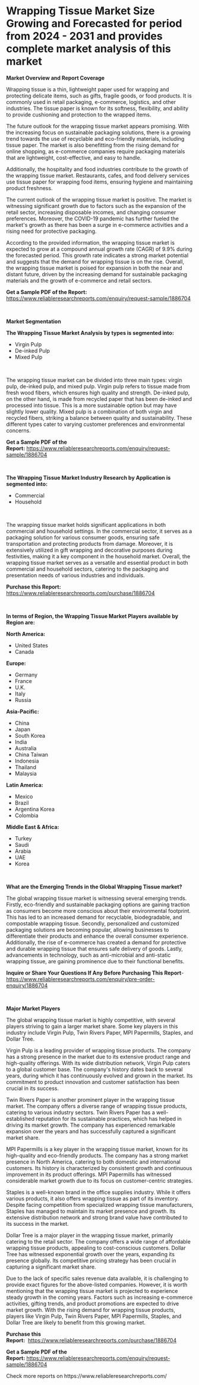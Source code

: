 <p><h1>Wrapping Tissue Market Size Growing and Forecasted for period from 2024 - 2031 and provides complete market analysis of this market</h1></p><p><strong>Market Overview and Report Coverage</strong></p>
<p><p>Wrapping tissue is a thin, lightweight paper used for wrapping and protecting delicate items, such as gifts, fragile goods, or food products. It is commonly used in retail packaging, e-commerce, logistics, and other industries. The tissue paper is known for its softness, flexibility, and ability to provide cushioning and protection to the wrapped items.</p><p>The future outlook for the wrapping tissue market appears promising. With the increasing focus on sustainable packaging solutions, there is a growing trend towards the use of recyclable and eco-friendly materials, including tissue paper. The market is also benefitting from the rising demand for online shopping, as e-commerce companies require packaging materials that are lightweight, cost-effective, and easy to handle.</p><p>Additionally, the hospitality and food industries contribute to the growth of the wrapping tissue market. Restaurants, cafes, and food delivery services use tissue paper for wrapping food items, ensuring hygiene and maintaining product freshness.</p><p>The current outlook of the wrapping tissue market is positive. The market is witnessing significant growth due to factors such as the expansion of the retail sector, increasing disposable incomes, and changing consumer preferences. Moreover, the COVID-19 pandemic has further fueled the market's growth as there has been a surge in e-commerce activities and a rising need for protective packaging.</p><p>According to the provided information, the wrapping tissue market is expected to grow at a compound annual growth rate (CAGR) of 9.9% during the forecasted period. This growth rate indicates a strong market potential and suggests that the demand for wrapping tissue is on the rise. Overall, the wrapping tissue market is poised for expansion in both the near and distant future, driven by the increasing demand for sustainable packaging materials and the growth of e-commerce and retail sectors.</p></p>
<p><strong>Get a Sample PDF of the Report:</strong> <a href="https://www.reliableresearchreports.com/enquiry/request-sample/1886704">https://www.reliableresearchreports.com/enquiry/request-sample/1886704</a></p>
<p>&nbsp;</p>
<p><strong>Market Segmentation</strong></p>
<p><strong>The Wrapping Tissue Market Analysis by types is segmented into:</strong></p>
<p><ul><li>Virgin Pulp</li><li>De-inked Pulp</li><li>Mixed Pulp</li></ul></p>
<p>&nbsp;</p>
<p><p>The wrapping tissue market can be divided into three main types: virgin pulp, de-inked pulp, and mixed pulp. Virgin pulp refers to tissue made from fresh wood fibers, which ensures high quality and strength. De-inked pulp, on the other hand, is made from recycled paper that has been de-inked and processed into tissue. This is a more sustainable option but may have slightly lower quality. Mixed pulp is a combination of both virgin and recycled fibers, striking a balance between quality and sustainability. These different types cater to varying customer preferences and environmental concerns.</p></p>
<p><strong>Get a Sample PDF of the Report:</strong>&nbsp;<a href="https://www.reliableresearchreports.com/enquiry/request-sample/1886704">https://www.reliableresearchreports.com/enquiry/request-sample/1886704</a></p>
<p>&nbsp;</p>
<p><strong>The Wrapping Tissue Market Industry Research by Application is segmented into:</strong></p>
<p><ul><li>Commercial</li><li>Household</li></ul></p>
<p>&nbsp;</p>
<p><p>The wrapping tissue market holds significant applications in both commercial and household settings. In the commercial sector, it serves as a packaging solution for various consumer goods, ensuring safe transportation and protecting products from damage. Moreover, it is extensively utilized in gift wrapping and decorative purposes during festivities, making it a key component in the household market. Overall, the wrapping tissue market serves as a versatile and essential product in both commercial and household sectors, catering to the packaging and presentation needs of various industries and individuals.</p></p>
<p><strong>Purchase this Report:</strong>&nbsp; <a href="https://www.reliableresearchreports.com/purchase/1886704">https://www.reliableresearchreports.com/purchase/1886704</a></p>
<p>&nbsp;</p>
<p><strong>In terms of Region, the Wrapping Tissue Market Players available by Region are:</strong></p>
<p>
    <p> <strong> North America: </strong>
        <ul>
            <li>United States</li>
            <li>Canada</li>
        </ul>
        </p> 
    <p> <strong> Europe: </strong>
        <ul>
            <li>Germany</li>
            <li>France</li>
            <li>U.K.</li>
            <li>Italy</li>
            <li>Russia</li>
        </ul>
        </p> 
    <p> <strong> Asia-Pacific: </strong>
        <ul>
            <li>China</li>
            <li>Japan</li>
            <li>South Korea</li>
            <li>India</li>
            <li>Australia</li>
            <li>China Taiwan</li>
            <li>Indonesia</li>
            <li>Thailand</li>
            <li>Malaysia</li>
        </ul>
        </p> 
    <p> <strong> Latin America: </strong>
        <ul>
            <li>Mexico</li>
            <li>Brazil</li>
            <li>Argentina Korea</li>
            <li>Colombia</li>
        </ul>
        </p> 
    <p> <strong> Middle East & Africa: </strong>
        <ul>
            <li>Turkey</li>
            <li>Saudi</li>
            <li>Arabia</li>
            <li>UAE</li>
            <li>Korea</li>
        </ul>
    </p>
    </p>
<p>&nbsp;</p>
<p><strong>What are the Emerging Trends in the Global Wrapping Tissue market?</strong></p>
<p><p>The global wrapping tissue market is witnessing several emerging trends. Firstly, eco-friendly and sustainable packaging options are gaining traction as consumers become more conscious about their environmental footprint. This has led to an increased demand for recyclable, biodegradable, and compostable wrapping tissue. Secondly, personalized and customized packaging solutions are becoming popular, allowing businesses to differentiate their products and enhance the overall consumer experience. Additionally, the rise of e-commerce has created a demand for protective and durable wrapping tissue that ensures safe delivery of goods. Lastly, advancements in technology, such as anti-microbial and anti-static wrapping tissue, are gaining prominence due to their functional benefits.</p></p>
<p><strong>Inquire or Share Your Questions If Any Before Purchasing This Report</strong>- <a href="https://www.reliableresearchreports.com/enquiry/pre-order-enquiry/1886704">https://www.reliableresearchreports.com/enquiry/pre-order-enquiry/1886704</a></p>
<p>&nbsp;</p>
<p><strong>Major Market Players</strong></p>
<p><p>The global wrapping tissue market is highly competitive, with several players striving to gain a larger market share. Some key players in this industry include Virgin Pulp, Twin Rivers Paper, MPI Papermills, Staples, and Dollar Tree.</p><p>Virgin Pulp is a leading provider of wrapping tissue products. The company has a strong presence in the market due to its extensive product range and high-quality offerings. With its wide distribution network, Virgin Pulp caters to a global customer base. The company's history dates back to several years, during which it has continuously evolved and grown in the market. Its commitment to product innovation and customer satisfaction has been crucial in its success.</p><p>Twin Rivers Paper is another prominent player in the wrapping tissue market. The company offers a diverse range of wrapping tissue products, catering to various industry sectors. Twin Rivers Paper has a well-established reputation for its sustainable practices, which has helped in driving its market growth. The company has experienced remarkable expansion over the years and has successfully captured a significant market share.</p><p>MPI Papermills is a key player in the wrapping tissue market, known for its high-quality and eco-friendly products. The company has a strong market presence in North America, catering to both domestic and international customers. Its history is characterized by consistent growth and continuous improvement in its product offerings. MPI Papermills has witnessed considerable market growth due to its focus on customer-centric strategies.</p><p>Staples is a well-known brand in the office supplies industry. While it offers various products, it also offers wrapping tissue as part of its inventory. Despite facing competition from specialized wrapping tissue manufacturers, Staples has managed to maintain its market presence and growth. Its extensive distribution network and strong brand value have contributed to its success in the market.</p><p>Dollar Tree is a major player in the wrapping tissue market, primarily catering to the retail sector. The company offers a wide range of affordable wrapping tissue products, appealing to cost-conscious customers. Dollar Tree has witnessed exponential growth over the years, expanding its presence globally. Its competitive pricing strategy has been crucial in capturing a significant market share.</p><p>Due to the lack of specific sales revenue data available, it is challenging to provide exact figures for the above-listed companies. However, it is worth mentioning that the wrapping tissue market is projected to experience steady growth in the coming years. Factors such as increasing e-commerce activities, gifting trends, and product promotions are expected to drive market growth. With the rising demand for wrapping tissue products, players like Virgin Pulp, Twin Rivers Paper, MPI Papermills, Staples, and Dollar Tree are likely to benefit from this growing market.</p></p>
<p><strong>Purchase this Report:</strong>&nbsp;&nbsp;<a href="https://www.reliableresearchreports.com/purchase/1886704">https://www.reliableresearchreports.com/purchase/1886704</a></p>
<p></p>
<p><strong>Get a Sample PDF of the Report:</strong>&nbsp;<a href="https://www.reliableresearchreports.com/enquiry/request-sample/1886704">https://www.reliableresearchreports.com/enquiry/request-sample/1886704</a></p>
<p>Check more reports on https://www.reliableresearchreports.com/</p>